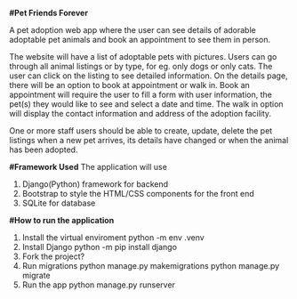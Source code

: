 **#Pet Friends Forever**

A pet adoption web app where the user can see details of adorable adoptable pet animals and book an appointment to see them in person.

The website will have a list of adoptable pets with pictures. Users can go through all animal listings or by type, for eg. only dogs or only cats.
The user can click on the listing to see detailed information. On the details page, there will be an option to book at appointment or walk in. Book an appointment will require the user to fill a form with user information, the pet(s) they would like to see and select a date and time. The walk in option will display the contact information and address of the adoption facility.

One or more staff users should be able to create, update, delete the pet listings when a new pet arrives, its details have changed or when the animal has been adopted.

**#Framework Used**
The application will use 
1. Django(Python) framework for backend
2. Bootstrap to style the HTML/CSS components for the front end
3. SQLite for database

**#How to run the application**
1. Install the virtual enviroment
   python -m env .venv
2. Install Django
   python -m pip install django
3. Fork the project?
4. Run migrations
   python manage.py makemigrations
   python manage.py migrate
5. Run the app 
   python manage.py runserver
   
